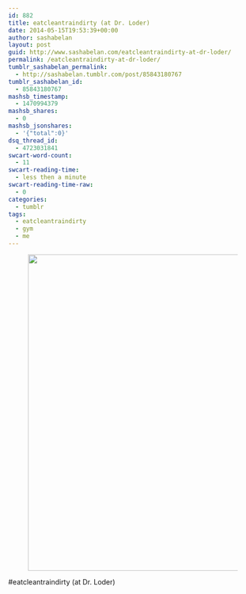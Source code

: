 ```yaml
---
id: 882
title: eatcleantraindirty (at Dr. Loder)
date: 2014-05-15T19:53:39+00:00
author: sashabelan
layout: post
guid: http://www.sashabelan.com/eatcleantraindirty-at-dr-loder/
permalink: /eatcleantraindirty-at-dr-loder/
tumblr_sashabelan_permalink:
  - http://sashabelan.tumblr.com/post/85843180767
tumblr_sashabelan_id:
  - 85843180767
mashsb_timestamp:
  - 1470994379
mashsb_shares:
  - 0
mashsb_jsonshares:
  - '{"total":0}'
dsq_thread_id:
  - 4723031841
swcart-word-count:
  - 11
swcart-reading-time:
  - less then a minute
swcart-reading-time-raw:
  - 0
categories:
  - tumblr
tags:
  - eatcleantraindirty
  - gym
  - me
---
```

<div id='gallery-616' class='gallery galleryid-882 gallery-columns-1 gallery-size-full'>
  <figure class='gallery-item'> 
  
  <div class='gallery-icon landscape'>
    <img width="640" height="640" src="http://www.sashabelan.ru/wp-content/uploads/2014/05/tumblr_n5mslgROd11qarj97o1_1280.jpg" class="attachment-full size-full" alt="" srcset="http://www.sashabelan.ru/wp-content/uploads/2014/05/tumblr_n5mslgROd11qarj97o1_1280.jpg 640w, http://www.sashabelan.ru/wp-content/uploads/2014/05/tumblr_n5mslgROd11qarj97o1_1280-150x150.jpg 150w, http://www.sashabelan.ru/wp-content/uploads/2014/05/tumblr_n5mslgROd11qarj97o1_1280-300x300.jpg 300w, http://www.sashabelan.ru/wp-content/uploads/2014/05/tumblr_n5mslgROd11qarj97o1_1280-230x230.jpg 230w, http://www.sashabelan.ru/wp-content/uploads/2014/05/tumblr_n5mslgROd11qarj97o1_1280-350x350.jpg 350w" sizes="(max-width: 640px) 100vw, 640px" />
  </div></figure>
</div>

#eatcleantraindirty (at Dr. Loder)